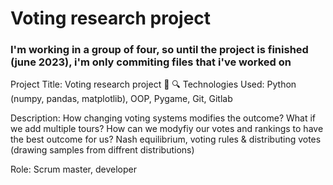 # Voting research project

### I'm working in a group of four, so until the project is finished (june 2023), i'm only commiting files that i've worked on 

Project Title: Voting research project :busts_in_silhouette: :mag:
Technologies Used: Python (numpy, pandas, matplotlib), OOP, Pygame, Git, Gitlab

Description: How changing voting systems modifies the outcome? What if we add multiple tours? How can we modyfiy our votes and rankings to have the best outcome for us? 
Nash equilibrium, voting rules & distributing votes (drawing samples from diffrent distributions)

Role: Scrum master, developer
